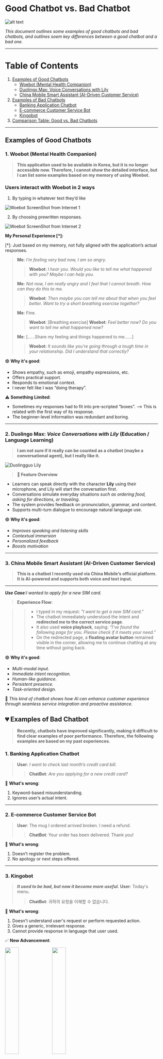 # Good Chatbot vs. Bad Chatbot

![alt text](https://images.wsj.net/im-519320/?width=540&size=1.5)

*This document outlines some examples of good chatbots and bad chatbots, and outlines soem key differences between a good chatbot and a bad one.*

---

# Table of Contents

1. [Examples of Good Chatbots](#examples-of-good-chatbots)  
   - [Woebot (Mental Health Companion)](#1-woebot-mental-health-companion)  
   - [Duolingo Max: Voice Conversations with Lily](#2-duolingo-max-voice-conversations-with-lily)  
   - [China Mobile Smart Assistant (AI-Driven Customer Service)](#3-china-mobile-smart-assistant-ai-driven-customer-service)  
2. [Examples of Bad Chatbots](#examples-of-bad-chatbots)  
   - [Banking Application Chatbot](#1-banking-application-chatbot)  
   - [E-commerce Customer Service Bot](#2-e-commerce-customer-service-bot)  
   - [Kingobot](#3-kingobot)  
3. [Comparison Table: Good vs. Bad Chatbots](#-comparison-table-good-vs-bad-chatbots)

---

## Examples of Good Chatbots

### 1. Woebot (Mental Health Companion)

> **This application used to be available in Korea, but it is no longer accessible now. Therefore, I cannot show the detailed interface, but I can list some examples based on my memory of using Woebot.**

### Users interact with Woebot in 2 ways

1. By typing in whatever text they’d like

![Woebot ScreenShot from Internet 1](https://spectrum.ieee.org/media-library/screenshot-of-woebot-a-mental-health-app-showing-conversation-between-a-chatbot-and-a-user.png?id=52317967&alt=a%20text%20interaction%20on%20a%20phone.&width=250&quality=100)

2. By choosing prewritten responses.

![Woebot ScreenShot from Internet 2](https://spectrum.ieee.org/media-library/screenshot-of-woebot-a-mental-health-app-showing-conversation-between-a-chatbot-and-a-user.png?id=52320366&alt=a%20text%20interaction%20on%20a%20phone.&width=250&quality=100)

**My Personal Experience [*]:**

[*]: Just based on my memory, not fully aligned with the application’s actual responses.

> **Me**: *I’m feeling very bad now, I am so angry.*
>> **Woebot**: *I hear you. Would you like to tell me what happened with you? Maybe I can help you.*
>
> **Me**: *Not now, I am really angry and I feel that I cannot breath. How can they do this to me.*
>> **Woebot**: *Then maybe you can tell me about that when you feel better. Want to try a short breathing exercise together?*
>
> **Me**: Fine.
>> **Woebot**: [Breathing exercise]
>> **Woebot**: *Feel better now? Do you want to tell me what happened now?*
>
> **Me**: [......Share my feeling and things happened to me......]
>> **Woebot**: *It sounds like you’re going through a tough time in your relationship. Did I understand that correctly?*

🟢 **Why it's good**:  

- Shows empathy, such as emoji, empathy expressions, etc.
- Offers practical support.  
- Responds to emotional context.
- I never felt like I was “doing therapy”.

⚠️ **Something Limited**:

- Sometimes my responses had to fit into pre-scripted “boxes”. --> This is related with the first way of its response.
- The beginner-level information was redundant and boring.

---

### 2. Duolingo Max: *Voice Conversations with Lily* (Education / Language Learning)

> **I am not sure if it really can be counted as a chatbot (maybe a conversational agent), but I really like it.**

![Duolingguo Lily](https://lh7-rt.googleusercontent.com/docsz/AD_4nXdPEYlrYdw9VGoQwtAYd4OEAwXR_E0GMYHSudBOCd1yGeiWn5WLCLJkLG690f8UyW7dJ61e_57PsnsaTxkp5FW8tXUTiaPCWL_mOdC5648uUERVptV6TTmkrDkDKNTUHu-D0GVLeq5_mUZKQ1MEEEasnEE?key=Z_VR1JadUlFxk0wY-HuZ8Q)

> **💬 Feature Overview**

- Learners can speak directly with the character **Lily** using their microphone, and Lily will start the conversation first.
- Conversations simulate everyday situations *such as ordering food, asking for directions, or traveling*.
- The system provides feedback on pronunciation, grammar, and content.
- Supports multi-turn dialogue to encourage natural language use.

🟢 **Why it's good**:  

- *Improves speaking and listening skills*
- *Contextual immersion*
- *Personalized feedback*
- *Boosts motivation*

---

### 3. China Mobile Smart Assistant (AI-Driven Customer Service)

> **This is a chatbot I recently used via China Mobile’s official platform. It is AI-powered and supports both voice and text input.**

---

***Use Case**:I wanted to apply for a new SIM card.*

>**Experience Flow**:

>>- I typed in my request: *"I want to get a new SIM card."*
>>- The chatbot immediately understood the intent and **redirected me to the correct service page**.
>>- It also used **voice playback**, saying: *“I’ve found the following page for you. Please check if it meets your need.”*
>>- On the redirected page, a **floating avatar button** remained visible in the corner, allowing me to continue chatting at any time without going back.

🟢 **Why it's good**:

- *Multi-modal input.*
- *Immediate intent recognition.*
- *Human-like guidance.*
- *Persistent presence.*
- *Task-oriented design.*

📌 *This kind of chatbot shows how AI can enhance customer experience through seamless service integration and proactive assistance.*

## 💔 Examples of Bad Chatbot

> **Recently, chatbots have improved significantly, making it difficult to find clear examples of poor performance. Therefore, the following examples are based on my past experiences.**

### 1. Banking Application Chatbot

> **User**: *I want to check last month’s credit card bill.*
>> **ChatBot**: *Are you applying for a new credit card?*

🔴 **What's wrong**:

1. Keyword-based misunderstanding.
2. Ignores user’s actual intent.

---

### 2. E-commerce Customer Service Bot

> **User**: The mug I ordered arrived broken. I need a refund.
>> **ChatBot**: Your order has been delivered. Thank you!

🔴 **What's wrong**:  

1. Doesn’t register the problem.  
2. No apology or next steps offered.  

---

### 3. Kingobot

> ***It used to be bad, but now it become more useful.***
>**User**: Today's menu.
>>**ChatBot**: 귀하의 요청을 이해할 수 없습니다.

🔴 **What's wrong**:

1. Doesn't understand user's request or perform requested action.
2. Gives a generic, irrelevant response.
3. Cannot provide response in language that user used.

✅ **New Advancement**:

<img src="/image/Kinggobot1.PNG" width="30%">
<img src="/image/Kinggobot2.PNG" width="30%">

> - The first two problems seem to be solved, but still is not so friendly for international studnets.

---

## 📊 Comparison Table: Good vs. Bad Chatbots

| Criteria|✅ Good Chatbot|❌ Bad Chatbot|
|---------|---------------|--------------|
|**Understanding**|Understands user intent and context|Relies on keyword matching, often misinterprets input|
|**Emotional Intelligence**|Offer emotional intelligence where appropriate|Robotic or insensitive responses|
|**Interaction Style**|Supports multi-turn, natural conversation|One-off or broken responses|
|**Response Quality**|Provides relevant answers and clear next steps|Gives generic, irrelevant, or no response|
|**Language Flexibility**|Recognizes and responds appropriately in user's language|May ignore or mishandle non-default languages|
|**Adaptability**|Learns and improves over time, stays updated|Stagnant, outdated, or limited in capability|
